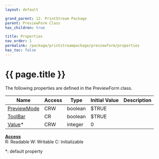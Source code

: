 ```yaml
---
layout: default

grand_parent: 12. PrintStream Package
parent: PreviewForm Class
has_children: true

title: Properties
nav_order: 1
permalink: /package/printstreampackage/previewform/properties
has_toc: false
---
```

# {{ page.title }}

The following properties are defined in the PreviewForm class.

|Name       | Access | Type   | Initial Value | Description |
|----------	|--------|--------|-------------|------|
|[PreviewMode](/package/printstreampackage/previewform/properties/previewmode) | CRW | boolean | $TRUE | |
|[ToolBar](/package/printstreampackage/previewform/properties/toolbar) | CR | boolean | $TRUE | |
|[Value](/package/printstreampackage/previewform/properties/value)* | CRW | integer | 0 | |

<u><b>Access</b></u><br>
R: Readable
W: Writable
C: Initializable

*: default property